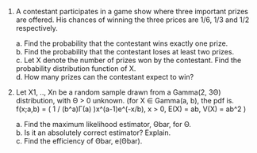 1. A contestant participates in a game show where three important prizes are offered. His chances of winning the three prices are 1/6, 1/3 and 1/2 respectively.

    a. Find the probability that the contestant wins exactly one prize. <br>
    b. Find the probability that the contestant loses at least two prizes. <br>
    c. Let X denote the number of prizes won by the contestant. Find the probability distribution function of X. <br>
    d. How many prizes can the contestant expect to win? 

2. Let X1, .., Xn be a random sample drawn from a Gamma(2, 3Θ) distribution, with Θ > 0 unknown. (for X ∈ Gamma(a, b), the pdf is. f(x;a,b) = ( 1 / (b^a)Γ(a) )x^(a-1)e^(-x/b), x > 0, E(X) = ab, V(X) = ab^2 )
    
    a. Find the maximum likelihood estimator, Θbar, for Θ.<br>
    b. Is it an absolutely correct estimator? Explain.<br>
    c. Find the efficiency of Θbar, e(Θbar).<br>
